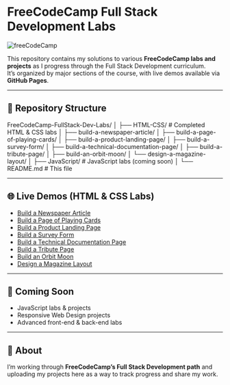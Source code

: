 # FreeCodeCamp Full Stack Development Labs

![freeCodeCamp](https://raw.githubusercontent.com/freeCodeCamp/freeCodeCamp/master/public/images/fcc_primary.svg)

This repository contains my solutions to various **FreeCodeCamp labs and projects** as I progress through the Full Stack Development curriculum.  
It’s organized by major sections of the course, with live demos available via **GitHub Pages**.

---

## 📂 Repository Structure
FreeCodeCamp-FullStack-Dev-Labs/
│
├── HTML-CSS/         # Completed HTML & CSS labs
│   ├── build-a-newspaper-article/
│   ├── build-a-page-of-playing-cards/
│   ├── build-a-product-landing-page/
│   ├── build-a-survey-form/
│   ├── build-a-technical-documentation-page/
│   ├── build-a-tribute-page/
│   ├── build-an-orbit-moon/
│   └── design-a-magazine-layout/
│
├── JavaScript/       # JavaScript labs (coming soon)
│
└── README.md         # This file


---

## 🌐 Live Demos (HTML & CSS Labs)

- [Build a Newspaper Article](https://nathanraym.github.io/FreeCodeCamp-FullStack-Dev-Labs/HTML-CSS/build-a-newspaper-article/)  
- [Build a Page of Playing Cards](https://nathanraym.github.io/FreeCodeCamp-FullStack-Dev-Labs/HTML-CSS/build-a-page-of-playing-cards/)  
- [Build a Product Landing Page](https://nathanraym.github.io/FreeCodeCamp-FullStack-Dev-Labs/HTML-CSS/build-a-product-landing-page/)  
- [Build a Survey Form](https://nathanraym.github.io/FreeCodeCamp-FullStack-Dev-Labs/HTML-CSS/build-a-survey-form/)  
- [Build a Technical Documentation Page](https://nathanraym.github.io/FreeCodeCamp-FullStack-Dev-Labs/HTML-CSS/build-a-technical-documentation-page/)  
- [Build a Tribute Page](https://nathanraym.github.io/FreeCodeCamp-FullStack-Dev-Labs/HTML-CSS/build-a-tribute-page/)  
- [Build an Orbit Moon](https://nathanraym.github.io/FreeCodeCamp-FullStack-Dev-Labs/HTML-CSS/build-an-orbit-moon/)  
- [Design a Magazine Layout](https://nathanraym.github.io/FreeCodeCamp-FullStack-Dev-Labs/HTML-CSS/design-a-magazine-layout/)  

---

## 🚀 Coming Soon

- JavaScript labs & projects  
- Responsive Web Design projects  
- Advanced front-end & back-end labs  

---

## 📖 About

I’m working through **FreeCodeCamp’s Full Stack Development path** and uploading my projects here as a way to track progress and share my work.  
